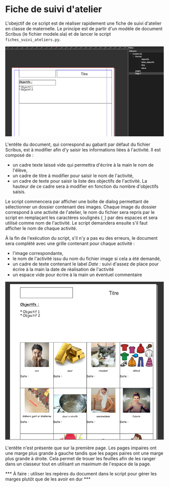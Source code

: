 # Fiche de suivi d'atelier
L'obejctif de ce script est de réaliser rapidement une fiche de suivi d'atelier en classe de maternelle.
Le principe est de partir d'un modèle de document Scribus (le fichier modele.sla) et de lancer le script `fiches_suivi_ateliers.py`.

![Ficher de modèle](doc/assets/template.png)

L'entête du document, qui correspond au gabarit par défaut du fichier Scribus, est à modifier afin d'y saisir les informations liées à l'activité. Il est composé de :
  - un cadre texte laissé vide qui permettra d'écrire à la main le nom de l'élève,
  - un cadre de titre à modifier pour saisir le nom de l'activité,
  - un cadre de texte pour saisir la liste des objectifs de l'activité. La hauteur de ce cadre sera à modifier en fonction du nombre d'objectifs saisis.

Le script commencera par afficher une boîte de dialog permettant de sélectionner un dossier contenant des images.
Chaque image du dossier correspond à une activité de l'atelier, le nom du fichier sera repris par le script en remplaçant les caractères soulignés (`_`) par des espaces et sera utilisé comme nom de l'activité.
Le script demandera ensuite s'il faut afficher le nom de chaque activité.

À la fin de l'exécution du script, s'il n'y a pas eu des erreurs, le document sera complété avec une grille contenant pour chaque activité :
 - l'image correspondante,
 - le nom de l'activité issu du nom du fichier image si cela a été demandé,
 - un cadre de texte contenant le label *Date :* suivi d'assez de place pour écrire à la main la date de réalisation de l'activité
 - un espace vide pour écrire à la main un éventuel commentaire

 ![Ficher de modèle](doc/assets/result.png)

L'entête n'est présente que sur la première page. Les pages impaires ont une marge plus grande à gauche tandis que les pages paires ont une marge plus grande à droite. Cela permet de trouer les feuilles afin de les ranger dans un classeur tout en utilisant un maximum de l'espace de la page.

*** À faire : utiliser les repères du document dans le script pour gérer les marges plutôt que de les avoir en dur ***

